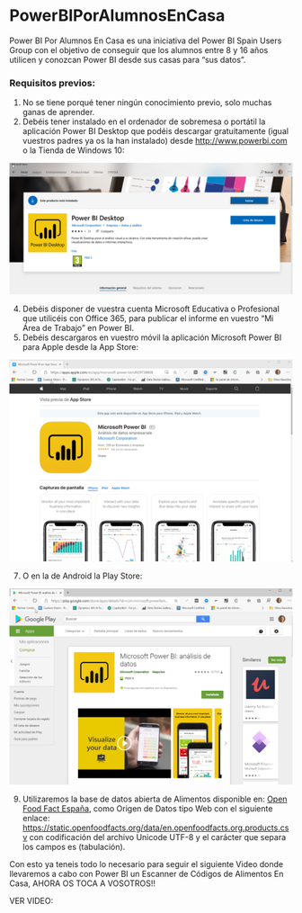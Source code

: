 # PowerBIPorAlumnosEnCasa
Power BI Por Alumnos En Casa es una iniciativa del Power BI Spain Users Group con el objetivo de conseguir que los alumnos entre 8 y 16 años utilicen y conozcan Power BI desde sus casas para “sus datos”.

### Requisitos previos:
1.	No se tiene porqué tener ningún conocimiento previo, solo muchas ganas de aprender.
2.	Debéis tener instalado en el ordenador de sobremesa o portátil la aplicación Power BI Desktop que podéis descargar gratuitamente (igual vuestros padres ya os la han instalado) desde http://www.powerbi.com o la Tienda de Windows 10:

![PBIDesktopMicrosoftStore](pbidesktopmicrosoftstore.png)

4.	Debéis disponer de vuestra cuenta Microsoft Educativa o Profesional que utilicéis con Office 365, para publicar el informe en vuestro “Mi Área de Trabajo” en Power BI.
5.	Debéis descargaros en vuestro móvil la aplicación Microsoft Power BI para Apple desde la App Store:

![PBIAppStore](pbiappstore.png)

7.	O en la de Android la Play Store:

![PBIPlayStore](pbiplaystore.png)

9.	Utilizaremos la base de datos abierta de Alimentos disponible en: [Open Food Fact España](https://es.openfoodfacts.org), como Origen de Datos tipo Web con el siguiente enlace:  https://static.openfoodfacts.org/data/en.openfoodfacts.org.products.csv con codificación del archivo Unicode UTF-8 y el carácter que separa los campos es <tab> (tabulación).

Con esto ya teneis todo lo necesario para seguir el siguiente Video donde llevaremos a cabo con Power BI un Escanner de Códigos de Alimentos En Casa, AHORA OS TOCA A VOSOTROS!!

VER VIDEO: 
